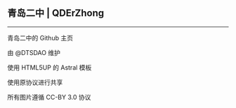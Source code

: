 ## 青岛二中 | QDErZhong

-----

青岛二中的 Github 主页

由 @DTSDAO 维护

使用 HTML5UP 的 Astral 模板

使用原协议进行共享

所有图片遵循 CC-BY 3.0 协议